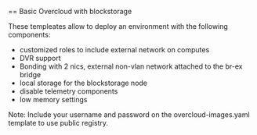 == Basic Overcloud with blockstorage

These templeates allow to deploy an environment with the following components:

* customized roles to include external network on computes
* DVR support
* Bonding with 2 nics, external non-vlan network attached to the br-ex bridge
* local storage for the blockstorage node
* disable telemetry components
* low memory settings

Note: Include your username and password on the overcloud-images.yaml template to use public registry.

